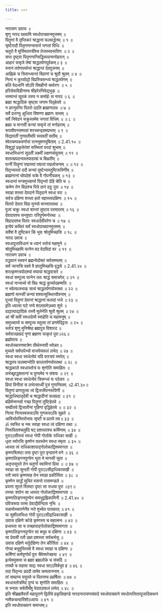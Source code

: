 ```yaml
---
title: ०४१

---
```

नारायण उवाच ॥  
शृणु नारद वक्ष्यामि स्वधोपाख्यानमुत्तमम् ॥  
पितॄणां वै तृप्तिकरं श्राद्धानां फलवर्द्धनम् ॥ १ ॥  
सृष्टेरादौ पितृगणान्ससर्ज जगतां विधिः ॥  
चतुरो वै मूर्त्तिमतस्त्रींश्च तेजस्स्वरूपिणः ॥ २ ॥  
सप्त दृष्ट्वा पितृगणान्सिद्धिरूपान्मनोहरान् ॥  
आहारं ससृजे तेषां श्राद्धतर्पणपूर्वकम्॥ ३ ॥  
स्नानं तर्पणपर्य्यन्तं श्राद्धान्तं देवपूजनम् ॥  
आह्निकं च त्रिसन्ध्यान्तं विप्राणां च श्रुतौ श्रुतम् ॥ ४ ॥  
नित्यं न कुर्य्याद्यो विप्रस्त्रिसन्ध्यं श्राद्धतर्पणम् ॥  
बलिं वेदध्वनिं सोऽपि विषहीनो यथोरगः ॥ ५ ॥  
हरिसेवाविहीनश्च श्रीहरेरनिवेद्यभुक् ॥  
भस्मान्तं सूतकं तस्य न कर्मार्हः स नारद ॥ ६ ॥  
ब्रह्मा श्राद्धादिकं सृष्ट्वा जगाम पितृहेतवे ॥  
न प्राप्नुवन्ति पितरो ददति ब्राह्मणादयः ॥ ७ ॥  
सर्वे प्रजग्मुः क्षुधिता विषण्णा ब्रह्मणः सभाम् ॥  
सर्वे निवेदनं चक्रुस्तमेव जगतां विधिम् ॥ ॥ ८ ॥  
ब्रह्मा च मानसीं कन्यां ससृजे तां मनोहराम् ॥  
रूपयौवनसम्पन्नां शरच्चन्द्रसमप्रभाम् ॥ ९ ॥  
विद्यावतीं गुणवतीमपि रूपवतीं सतीम् ॥  
श्वेतचम्पकवर्णाभां रत्नभूषणभूषिताम् ॥ 2.41.१० ॥  
विशुद्धां प्रकृतेरंशां सस्मितां वरदां शुभाम् ॥  
स्वधाभिधानां सुदतीं लक्ष्मीं लक्षणसंयुताम् ॥ ११ ॥  
शतपद्मपदन्यस्तपादपद्मं च बिभ्रतीम् ॥  
पत्नीं पितॄणां पद्मास्यां पद्मजां पद्मलोचनाम् ॥ ॥ १२ ॥  
पितृभ्यस्तां ददौ कन्यां तुष्टेभ्यस्तुष्टिरूपिणीम् ॥  
ब्राह्मणानां चोपदेशं चक्रे वै गोपनीयकम् ॥ १३ ॥  
स्वधान्तं मन्त्रमुच्चार्य्य पितृभ्यो देहि चेति च ॥  
क्रमेण तेन विप्राश्च पित्रे दानं ददुः पुरा ॥ १४ ॥  
स्वाहा शस्ता देवदाने पितृदाने स्वधा वरा ॥  
सर्वत्र दक्षिणा शस्ता हतो यज्ञस्त्वदक्षिणः ॥ १५ ॥  
पितरो देवता विप्रा मुनयो मानवास्तथा ॥  
पूजां चक्रुः स्वधां शान्तां तुष्टाव परमादरम् ॥ १६ ॥  
देवादयश्च सन्तुष्टाः परिपूर्णमनोरथाः ॥  
विप्रादयश्च पितरः स्वधादेवीवरेण च ॥ १७ ॥  
इत्येवं कथितं सर्वं स्वधोपाख्यानमुत्तमम् ॥  
सर्वेषां वै तुष्टिकरं किं भूयः श्रोतुमिच्छसि ॥ १८ ॥  
नारद उवाच ॥  
स्वधापूजाविधानं च ध्यानं स्तोत्रं महामुने ॥  
श्रोतुमिच्छामि यत्नेन वद वेदविदां वर ॥ १९ ॥  
नारायण उवाच ॥  
तद्ध्यानं स्तवनं ब्रह्मन्वेदोक्तं सर्वसम्मतम् ॥  
सर्वं जानासि वक्ष्ये वै ज्ञातुमिच्छसि वृद्धये ॥ 2.41.२० ॥  
शरत्कृष्णत्रयोदश्यां मघायां श्राद्धवासरे ॥  
स्वधां सम्पूज्य यत्नेन ततः श्राद्धं समाचरेत् ॥ २१ ॥  
स्वधां नाभ्यर्च्य यो विप्रः श्राद्धं कुर्य्यादहम्मतिः ॥  
न भवेत्फलभाक् सत्यं श्राद्धतर्पणयोस्तथा ॥ २२ ॥  
ब्रह्मणो मानसीं कन्यां शश्वत्सुस्थिरयौवनाम् ॥  
पूज्यां पितॄणां देवानां श्राद्धानां फलदां भजे ॥ २३ ॥  
इति ध्यात्वा घटे रम्ये शालग्रामेऽथवा शुभे ॥  
दद्यात्पाद्यादिकं तस्यै मूलेनेति श्रुतौ श्रुतम् ॥ २४ ॥  
आं श्रीं क्लीं स्वधादेव्यै स्वाहेति च महामनुम् ॥  
समुच्चार्य्य च सम्पूज्य स्तुत्वा तां प्रणमेद्द्विजः ॥ २५ ॥  
स्तोत्रं शृणु मुनिश्रेष्ठ ब्रह्मपुत्र विशारद ॥  
सर्ववाञ्छाप्रदं नॄणां ब्रह्मणा यत्कृतं पुरा॥२६॥  
ब्रह्मोवाच ॥  
स्वधोच्चारणमात्रेण तीर्थस्नायी भवेन्नरः॥  
मुच्यते सर्वपापेभ्यो वाजपेयफलं लभेत् ॥ २७ ॥  
स्वधा स्वधा स्वधेत्येवं यदि वारत्रयं स्मरेत् ॥  
श्राद्धस्य फलमाप्नोति कालतर्पणयोस्तथा ॥ २८ ॥  
श्राद्धकाले स्वधास्तोत्रं यः शृणोति समाहितः ॥  
लभेच्छ्राद्धशतानां च पुण्यमेव न संशयः ॥ २९ ॥  
स्वधा स्वधा स्वधेत्येवं त्रिसन्ध्यं यः पठेन्नरः ॥  
प्रियां विनीतां स लभेत्साध्वीं पुत्रं गुणान्वितम् ॥2.41.३०॥  
पितॄणां प्राणतुल्या त्वं द्विजजीवनरूपिणी ॥  
श्राद्धाधिष्ठातृदेवी च श्राद्धादीनां फलप्रदा ॥ ३१ ॥  
बहिर्मन्मनसो गच्छ पितॄणां तुष्टिहेतवे ॥  
सम्प्रीतये द्विजातीनां गृहिणां वृद्धिहेतवे ॥ ॥ ३२ ॥  
नित्या नित्यस्वरूपाऽसि गुणरूपाऽसि सुव्रते ॥  
आविर्भावस्तिरोभावः सृष्टौ च प्रलये तव॥ ३३ ॥  
ॐ स्वस्ति च नमः स्वाहा स्वधा त्वं दक्षिणा तथा ॥  
निरूपिताश्चतुर्वेदे षट् प्रशस्ताश्च कर्मिणाम् ॥ ३४ ॥  
पुराऽऽसीस्त्वं स्वधा गोपी गोलोके राधिका सखी ॥  
धृता स्वोरसि कृष्णेन यतस्तेन स्वधा स्मृता ॥ ३५ ॥  
ध्वस्ता त्वं राधिकाशापाद्गोलोकाद्विश्वमागता ॥  
कृष्णाश्लिष्टा तया दृष्टा पुरा वृन्दावने वने ॥ ३६ ॥  
कृष्णालिङ्गनपुण्येन भूता मे मानसी सुता ॥  
अतृप्तसुरते तेन चतुर्णां स्वामिनां प्रिया ॥ ॥ ३७ ॥  
स्वाहा सा सुन्दरी गोपी पुराऽऽसीद्राधिकासखी ॥  
रतौ स्वयं कृष्णमाह तेन स्वाहा प्रकीर्त्तिता ॥ ३८ ॥  
कृष्णेन सार्द्धं सुचिरं वसन्ते रासमण्डले ॥  
प्रयत्ता सुरते श्लिष्टा दृष्टा सा राधया पुरा ॥३९॥  
तस्याः शापेन सा ध्वस्ता गोलोकाद्विश्वमागता ॥  
कृष्णालिङ्गनपुण्येन समभूद्वह्निकामिनी ॥ 2.41.४० ॥  
पवित्ररूपा परमा देवाद्यैर्वन्दिता नृभिः ॥  
यन्नामोच्चारणेनैव नरो मुच्येत पातकात् ॥ ४१ ॥  
या सुशीलाभिधा गोपी पुराऽऽसीद्राधिकासखी ॥  
उवास दक्षिणे क्रोडे कृष्णस्य च महात्मनः ॥ ४२ ॥  
प्रध्वस्ता सा च तच्छापाद्गोलोकाद्विश्वमागता ॥  
कृष्णालिङ्गनपुण्येन सा बभूव च दक्षिणा ॥ ४३ ॥  
सा प्रेयसी रतौ दक्षा प्रशस्ता सर्वकर्मसु ॥  
उवास दक्षिणे भर्तुर्दक्षिणा तेन कीर्त्तिता ॥ ४४ ॥  
गोप्या बभूवुस्तिस्रो वै स्वधा स्वाहा च दक्षिणा ॥  
कर्मिणां कर्मपूर्णार्थं पुरा चैवेश्वरेच्छया ॥ ४९ ॥  
इत्येवमुक्त्वा स ब्रह्मा ब्रह्मलोके च संसदि ॥  
तस्थौ च सहसा सद्यः स्वधा साऽऽविर्बभूव ह ॥ ४६ ॥  
तदा पितृभ्यः प्रददौ तामेव कमलाननाम् ॥  
तां सम्प्राप्य ययुस्ते च पितरश्च प्रहर्षिताः ॥ ४७ ॥  
स्वधास्तोत्रमिदं पुण्यं यः शृणोति समाहितः ॥  
स स्नातः सर्वतीर्थेषु वेदपाठफलं लभेत् ॥ ४८ ॥  
इति श्रीब्रह्मवैवर्त्ते महापुराणे द्वितीये प्रकृतिखण्डे नारदनारायणसंवादे स्वधोपाख्याने स्वधोत्पत्तितत्पूजादिकथनं नामैकचत्वारिंशोऽध्यायः ॥ ४१ ॥  
इति स्वधोपाख्यानं समाप्तम्॥